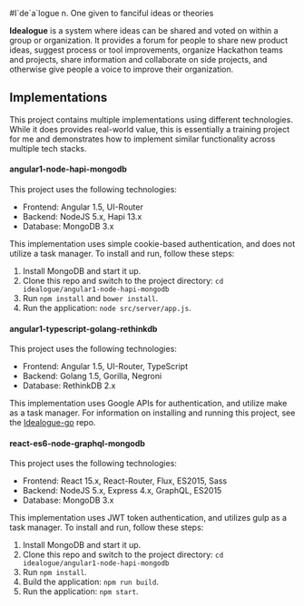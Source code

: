 #I\`de´a\`logue
n. One given to fanciful ideas or theories

**Idealogue** is a system where ideas can be shared and voted on within a group or organization.
It provides a forum for people to share new product ideas, suggest process or tool improvements,
organize Hackathon teams and projects, share information and collaborate on side projects, and
otherwise give people a voice to improve their organization.

## Implementations
This project contains multiple implementations using different technologies. While it does provides
real-world value, this is essentially a training project for me and demonstrates how to implement
similar functionality across multiple tech stacks.

#### angular1-node-hapi-mongodb
This project uses the following technologies:

- Frontend: Angular 1.5, UI-Router
- Backend: NodeJS 5.x, Hapi 13.x
- Database: MongoDB 3.x

This implementation uses simple cookie-based authentication, and does not utilize a task manager.
To install and run, follow these steps:

1. Install MongoDB and start it up.
2. Clone this repo and switch to the project directory: `cd idealogue/angular1-node-hapi-mongodb`
3. Run `npm install` and `bower install`.
4. Run the application: `node src/server/app.js`.

#### angular1-typescript-golang-rethinkdb
This project uses the following technologies:

- Frontend: Angular 1.5, UI-Router, TypeScript
- Backend: Golang 1.5, Gorilla, Negroni
- Database: RethinkDB 2.x

This implementation uses Google APIs for authentication, and utilize make as a task manager. For
information on installing and running this project, see the
[Idealogue-go](https://github.com/davelaursen/idealogue-go) repo.

#### react-es6-node-graphql-mongodb
This project uses the following technologies:

- Frontend: React 15.x, React-Router, Flux, ES2015, Sass
- Backend: NodeJS 5.x, Express 4.x, GraphQL, ES2015
- Database: MongoDB 3.x

This implementation uses JWT token authentication, and utilizes gulp as a task manager. To install
and run, follow these steps:

1. Install MongoDB and start it up.
2. Clone this repo and switch to the project directory: `cd idealogue/angular1-node-hapi-mongodb`
3. Run `npm install`.
4. Build the application: `npm run build`.
5. Run the application: `npm start`.
